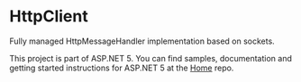 HttpClient
===

Fully managed HttpMessageHandler implementation based on sockets.


This project is part of ASP.NET 5. You can find samples, documentation and getting started instructions for ASP.NET 5 at the [Home](https://github.com/aspnet/home) repo.

